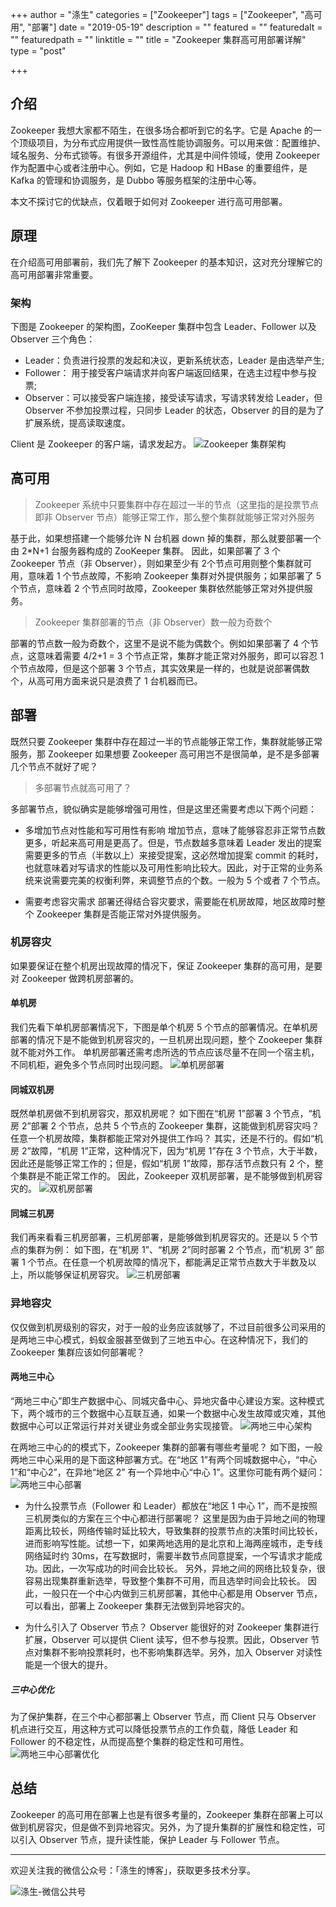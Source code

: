 +++
author = "涤生"
categories = ["Zookeeper"]
tags = ["Zookeeper", "高可用", "部署"]
date = "2019-05-19"
description = ""
featured = ""
featuredalt = ""
featuredpath = ""
linktitle = ""
title = "Zookeeper 集群高可用部署详解"
type = "post"

+++


## 介绍
Zookeeper 我想大家都不陌生，在很多场合都听到它的名字。它是 Apache 的一个顶级项目，为分布式应用提供一致性高性能协调服务。可以用来做：配置维护、域名服务、分布式锁等。有很多开源组件，尤其是中间件领域，使用 Zookeeper 作为配置中心或者注册中心。例如，它是 Hadoop 和 HBase 的重要组件，是 Kafka 的管理和协调服务，是 Dubbo 等服务框架的注册中心等。

本文不探讨它的优缺点，仅着眼于如何对 Zookeeper 进行高可用部署。
## 原理
在介绍高可用部署前，我们先了解下 Zookeeper 的基本知识，这对充分理解它的高可用部署非常重要。
### 架构
下图是 Zookeeper 的架构图，ZooKeeper 集群中包含 Leader、Follower 以及 Observer 三个角色：
* Leader：负责进行投票的发起和决议，更新系统状态，Leader 是由选举产生;
* Follower： 用于接受客户端请求并向客户端返回结果，在选主过程中参与投票;
* Observer：可以接受客户端连接，接受读写请求，写请求转发给 Leader，但 Observer 不参加投票过程，只同步 Leader 的状态，Observer 的目的是为了扩展系统，提高读取速度。

Client 是 Zookeeper 的客户端，请求发起方。
![Zookeeper 集群架构](https://upload-images.jianshu.io/upload_images/3017145-45ad27489478b2ce.png?imageMogr2/auto-orient/strip%7CimageView2/2/w/1240)

## 高可用
> Zookeeper 系统中只要集群中存在超过一半的节点（这里指的是投票节点即非 Observer 节点）能够正常工作，那么整个集群就能够正常对外服务

基于此，如果想搭建一个能够允许 N 台机器 down 掉的集群，那么就要部署一个由 2*N+1 台服务器构成的 ZooKeeper 集群。
因此，如果部署了 3 个 Zookeeper 节点（非 Observer），则如果至少有 2个节点可用则整个集群就可用，意味着 1 个节点故障，不影响 Zookeeper 集群对外提供服务；如果部署了 5 个节点，意味着 2 个节点同时故障，Zookeeper 集群依然能够正常对外提供服务。

> Zookeeper 集群部署的节点（非 Observer）数一般为奇数个

部署的节点数一般为奇数个，这里不是说不能为偶数个。例如如果部署了 4 个节点，这意味着需要 4/2+1 = 3 个节点正常，集群才能正常对外服务，即可以容忍 1 个节点故障，但是这个部署 3 个节点，其实效果是一样的，也就是说部署偶数个，从高可用方面来说只是浪费了 1 台机器而已。

## 部署
既然只要 Zookeeper 集群中存在超过一半的节点能够正常工作，集群就能够正常服务，那 Zookeeper 如果想要 Zookeeper 高可用岂不是很简单，是不是多部署几个节点不就好了呢？
> 多部署节点就高可用了？

多部署节点，貌似确实是能够增强可用性，但是这里还需要考虑以下两个问题：
* 多增加节点对性能和写可用性有影响
增加节点，意味了能够容忍非正常节点数更多，听起来高可用是更高了。但是，节点数越多意味着 Leader 发出的提案需要更多的节点（半数以上）来接受提案，这必然增加提案 commit 的耗时，也就意味着对写请求的性能以及可用性影响比较大。因此，对于正常的业务系统来说需要完美的权衡利弊，来调整节点的个数。一般为 5 个或者 7 个节点。

* 需要考虑容灾需求
部署还得结合容灾要求，需要能在机房故障，地区故障时整个 Zookeeper 集群是否能正常对外提供服务。

### 机房容灾
如果要保证在整个机房出现故障的情况下，保证 Zookeeper 集群的高可用，是要对 Zookeeper 做跨机房部署的。
#### 单机房
我们先看下单机房部署情况下，下图是单个机房 5 个节点的部署情况。在单机房部署的情况下是不能做到机房容灾的，一旦机房出现问题，整个 Zookeeper 集群就不能对外工作。
单机房部署还需考虑所选的节点应该尽量不在同一个宿主机，不同机柜，避免多个节点同时出现问题。
![单机房部署](https://upload-images.jianshu.io/upload_images/3017145-343a71fd6834545c.png?imageMogr2/auto-orient/strip%7CimageView2/2/w/1240)

#### 同城双机房
既然单机房做不到机房容灾，那双机房呢？
如下图在“机房 1”部署 3 个节点，“机房 2”部署 2 个节点，总共 5 个节点的 Zookeeper 集群，这能做到机房容灾吗？任意一个机房故障，集群都能正常对外提供工作吗？
其实，还是不行的。假如“机房 2”故障，“机房 1”正常，这种情况下，因为“机房 1”存在 3 个节点，大于半数，因此还是能够正常工作的；但是，假如“机房 1”故障，那存活节点数只有 2 个，整个集群是不能正常工作的。
因此，Zookeeper 双机房部署，是不能够做到机房容灾的。
![双机房部署](https://upload-images.jianshu.io/upload_images/3017145-7c2142cb3925625f.png?imageMogr2/auto-orient/strip%7CimageView2/2/w/1240)

#### 同城三机房
我们再来看看三机房部署，三机房部署，是能够做到机房容灾的。还是以 5 个节点的集群为例：
如下图，在“机房 1”、“机房 2”同时部署 2 个节点，而“机房 3” 部署 1 个节点。在任意一个机房故障的情况下，都能满足正常节点数大于半数及以上，所以能够保证机房容灾。
![三机房部署](https://upload-images.jianshu.io/upload_images/3017145-0f5df96ff1678dbc.png?imageMogr2/auto-orient/strip%7CimageView2/2/w/1240)

### 异地容灾
仅仅做到机房级别的容灾，对于一般的业务应该就够了，不过目前很多公司采用的是两地三中心模式，蚂蚁金服甚至做到了三地五中心。在这种情况下，我们的 Zookeeper 集群应该如何部署呢？

#### 两地三中心
“两地三中心”即生产数据中心、同城灾备中心、异地灾备中心建设方案。这种模式下，两个城市的三个数据中心互联互通，如果一个数据中心发生故障或灾难，其他数据中心可以正常运行并对关键业务或全部业务实现接管。
![两地三中心架构](https://upload-images.jianshu.io/upload_images/3017145-9a882d2359d3d176.png?imageMogr2/auto-orient/strip%7CimageView2/2/w/1240)

在两地三中心的的模式下，Zookeeper 集群的部署有哪些考量呢？
如下图，一般两地三中心采用的是下面这种部署方式。在“地区 1”有两个同城数据中心，“中心 1”和“中心2”，在异地“地区 2” 有一个异地中心“中心 1”。这里你可能有两个疑问：
![两地三中心部署](https://upload-images.jianshu.io/upload_images/3017145-6711c059381ce85d.png?imageMogr2/auto-orient/strip%7CimageView2/2/w/1240)

* 为什么投票节点（Follower 和 Leader）都放在“地区 1 中心 1”，而不是按照三机房类似的方案在三个中心都进行部署呢？
这里是因为由于异地之间的物理距离比较长，网络传输时延比较大，导致集群的投票节点的决策时间比较长，进而影响写性能。试想一下，如果两地选用的是北京和上海两座城市，走专线网络延时约 30ms，在写数据时，需要半数节点同意提案，一个写请求才能成功。因此，一次写成功的时间会比较长。
另外，异地之间的网络比较复杂，很容易出现集群重新选举，导致整个集群不可用，而且选举时间会比较长。
因此，一般只在一个中心内做到三机房部署，其他中心都是用 Observer 节点，可以看出，部署上 Zookeeper 集群无法做到异地容灾的。

* 为什么引入了 Observer 节点？
Observer 能很好的对 Zookeeper 集群进行扩展，Observer 可以提供 Client 读写，但不参与投票。因此，Observer 节点对集群不影响投票耗时，也不影响集群选举。另外，加入 Observer 对读性能是一个很大的提升。

##### 三中心优化
为了保护集群，在三个中心都部署上 Observer 节点，而 Client 只与 Observer 机点进行交互，用这种方式可以降低投票节点的工作负载，降低 Leader 和 Follower 的不稳定性，从而提高整个集群的稳定性和可用性。
![两地三中心部署优化](https://upload-images.jianshu.io/upload_images/3017145-4ad5100bef91ff81.png?imageMogr2/auto-orient/strip%7CimageView2/2/w/1240)

## 总结
Zookeeper 的高可用在部署上也是有很多考量的，Zookeeper 集群在部署上可以做到机房容灾，但是做不到异地容灾。另外，为了提升集群的扩展性和稳定性，可以引入 Observer 节点，提升读性能，保护 Leader 与 Follower 节点。

******
欢迎关注我的微信公众号：「涤生的博客」，获取更多技术分享。

![涤生-微信公共号](https://upload-images.jianshu.io/upload_images/3017145-277e5f278eb59205.jpg?imageMogr2/auto-orient/strip%7CimageView2/2/w/1240)
